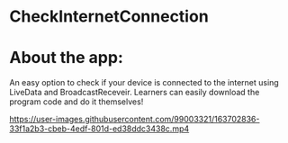 # CheckInternetConnection
# About the app: 
An easy option to check if your device is connected to the internet using LiveData and BroadcastReceveir. Learners can easily download the program code and do it themselves!


https://user-images.githubusercontent.com/99003321/163702836-33f1a2b3-cbeb-4edf-801d-ed38ddc3438c.mp4

